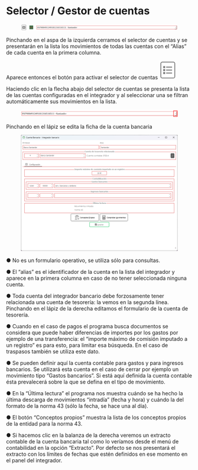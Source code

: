 # Selector / Gestor de cuentas

<figure><img src="../../../../../.gitbook/assets/imagen (252).png" alt=""><figcaption></figcaption></figure>

Pinchando en el aspa de la izquierda cerramos el selector de cuentas y se presentarán en la lista los movimientos de todas las cuentas con el “Alias” de cada cuenta en la primera columna.

Aparece entonces el botón para activar el selector de cuentas ![](<../../../../../.gitbook/assets/imagen (219).png>)

Haciendo clic en la flecha abajo del selector de cuentas se presenta la lista de las cuentas configuradas en el integrador y al seleccionar una se filtran automáticamente sus movimientos en la lista.

<figure><img src="../../../../../.gitbook/assets/imagen (253).png" alt=""><figcaption></figcaption></figure>

Pinchando en el lápiz se edita la ficha de la cuenta bancaria

<figure><img src="../../../../../.gitbook/assets/imagen (223).png" alt=""><figcaption></figcaption></figure>

●        No es un formulario operativo, se utiliza sólo para consultas.

●        El “alias” es el identificador de la cuenta en la lista del integrador y aparece en la primera columna en caso de no tener seleccionada ninguna cuenta.

●        Toda cuenta del integrador bancario debe forzosamente tener relacionada una cuenta de tesorería: la vemos en la segunda línea. Pinchando en el lápiz de la derecha editamos el formulario de la cuenta de tesorería.

●        Cuando en el caso de pagos el programa busca documentos se considera que puede haber diferencias de importes por los gastos por ejemplo de una transferencia: el “importe máximo de comisión imputado a un registro” es para esto, para limitar esa búsqueda. En el caso de traspasos también se utiliza este dato.

●        Se pueden definir aquí la cuenta contable para gastos y para ingresos bancarios. Se utilizará esta cuenta en el caso de cerrar por ejemplo un movimiento tipo “Gastos bancarios”. Si está aquí definida la cuenta contable ésta prevalecerá sobre la que se defina en el tipo de movimiento.

●        En la “Última lectura” el programa nos muestra cuándo se ha hecho la última descarga de movimientos “intradía” (fecha y hora) y cuándo la del formato de la norma 43 (sólo la fecha, se hace una al día).

●        El botón “Conceptos propios” muestra la lista de los conceptos propios de la entidad para la norma 43.&#x20;

●        Si hacemos clic en la balanza de la derecha veremos un extracto contable de la cuenta bancaria tal como lo veríamos desde el menú de contabilidad en la opción “Extracto”. Por defecto se nos presentará el extracto con los límites de fechas que estén definidos en ese momento en el panel del integrador.
